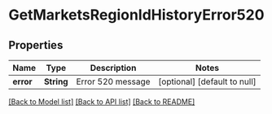 # GetMarketsRegionIdHistoryError520

## Properties
Name | Type | Description | Notes
------------ | ------------- | ------------- | -------------
**error** | **String** | Error 520 message | [optional] [default to null]

[[Back to Model list]](../README.md#documentation-for-models) [[Back to API list]](../README.md#documentation-for-api-endpoints) [[Back to README]](../README.md)


